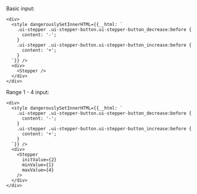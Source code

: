 Basic input:

    <div>
      <style dangerouslySetInnerHTML={{__html: `
        .ui-stepper .ui-stepper-button.ui-stepper-button_decrease:before {
          content: '-';
        }
        .ui-stepper .ui-stepper-button.ui-stepper-button_increase:before {
          content: '+';
        }
      `}} />
      <div>
        <Stepper />
      </div>
    </div>

Range 1 - 4 input:

    <div>
      <style dangerouslySetInnerHTML={{__html: `
        .ui-stepper .ui-stepper-button.ui-stepper-button_decrease:before {
          content: '-';
        }
        .ui-stepper .ui-stepper-button.ui-stepper-button_increase:before {
          content: '+';
        }
      `}} />
      <div>
        <Stepper
          initValue={2}
          minValue={1}
          maxValue={4}
        />
      </div>
    </div>